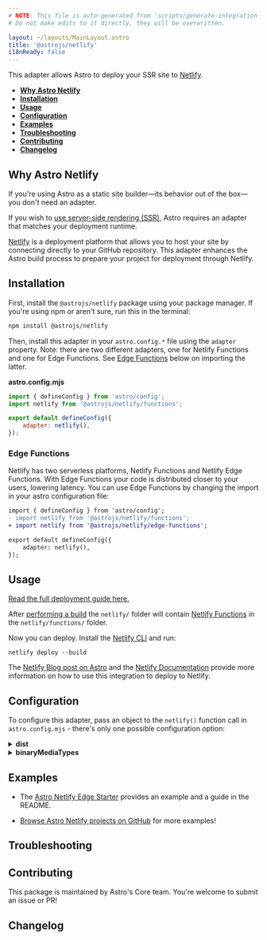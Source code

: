 ```yaml
---
# NOTE: This file is auto-generated from 'scripts/generate-integration-pages.ts'
# Do not make edits to it directly, they will be overwritten.

layout: ~/layouts/MainLayout.astro
title: '@astrojs/netlify'
i18nReady: false
---
```


This adapter allows Astro to deploy your SSR site to [Netlify](https://www.netlify.com/).

*   <strong>[Why Astro Netlify](https://github.com/withastro/astro/tree/main/packages/integrations/netlify/#why-astro-netlify)</strong>
*   <strong>[Installation](https://github.com/withastro/astro/tree/main/packages/integrations/netlify/#installation)</strong>
*   <strong>[Usage](https://github.com/withastro/astro/tree/main/packages/integrations/netlify/#usage)</strong>
*   <strong>[Configuration](https://github.com/withastro/astro/tree/main/packages/integrations/netlify/#configuration)</strong>
*   <strong>[Examples](https://github.com/withastro/astro/tree/main/packages/integrations/netlify/#examples)</strong>
*   <strong>[Troubleshooting](https://github.com/withastro/astro/tree/main/packages/integrations/netlify/#troubleshooting)</strong>
*   <strong>[Contributing](https://github.com/withastro/astro/tree/main/packages/integrations/netlify/#contributing)</strong>
*   <strong>[Changelog](https://github.com/withastro/astro/tree/main/packages/integrations/netlify/#changelog)</strong>

## Why Astro Netlify

If you're using Astro as a static site builder—its behavior out of the box—you don't need an adapter.

If you wish to [use server-side rendering (SSR)](/en/guides/server-side-rendering/), Astro requires an adapter that matches your deployment runtime.

[Netlify](https://www.netlify.com/) is a deployment platform that allows you to host your site by connecting directly to your GitHub repository. This adapter enhances the Astro build process to prepare your project for deployment through Netlify.

## Installation

First, install the `@astrojs/netlify` package using your package manager. If you're using npm or aren't sure, run this in the terminal:

```sh
npm install @astrojs/netlify
```

Then, install this adapter in your `astro.config.*` file using the `adapter` property. Note: there are two different adapters, one for Netlify Functions and one for Edge Functions. See [Edge Functions](https://github.com/withastro/astro/tree/main/packages/integrations/netlify/#edge-functions) below on importing the latter.

**astro.config.mjs**

```js
import { defineConfig } from 'astro/config';
import netlify from '@astrojs/netlify/functions';

export default defineConfig({
	adapter: netlify(),
});
```

### Edge Functions

Netlify has two serverless platforms, Netlify Functions and Netlify Edge Functions. With Edge Functions your code is distributed closer to your users, lowering latency. You can use Edge Functions by changing the import in your astro configuration file:

```diff
import { defineConfig } from 'astro/config';
- import netlify from '@astrojs/netlify/functions';
+ import netlify from '@astrojs/netlify/edge-functions';

export default defineConfig({
	adapter: netlify(),
});
```

## Usage

[Read the full deployment guide here.](/en/guides/deploy/netlify/)

After [performing a build](/en/guides/deploy/) the `netlify/` folder will contain [Netlify Functions](https://docs.netlify.com/functions/overview/) in the `netlify/functions/` folder.

Now you can deploy. Install the [Netlify CLI](https://docs.netlify.com/cli/get-started/) and run:

```shell
netlify deploy --build
```

The [Netlify Blog post on Astro](https://www.netlify.com/blog/how-to-deploy-astro/) and the [Netlify Documentation](https://docs.netlify.com/integrations/frameworks/astro/) provide more information on how to use this integration to deploy to Netlify.

## Configuration

To configure this adapter, pass an object to the `netlify()` function call in `astro.config.mjs` - there's only one possible configuration option:

<details>
  <summary><strong>dist</strong></summary>

  <br/>

We build to the `dist` directory at the base of your project. To change this, use the `dist` option:

```js
import { defineConfig } from 'astro/config';
import netlify from '@astrojs/netlify/functions';

export default defineConfig({
  adapter: netlify({
    dist: new URL('./dist/', import.meta.url)
  })
});
```

And then point to the dist in your `netlify.toml`:

```toml
[functions]
directory = "dist/functions"
```

</details>

<details>
  <summary>
    <strong>binaryMediaTypes</strong>
  </summary>

> This option is only needed for the Functions adapter and is not needed for Edge Functions.

Netlify Functions requires binary data in the `body` to be base64 encoded. The `@astrojs/netlify/functions` adapter handles this automatically based on the `Content-Type` header.

We check for common mime types for audio, image, and video files. To include specific mime types that should be treated as binary data, include the `binaryMediaTypes` option with a list of binary mime types.

```js
import fs from 'node:fs';

export function get() {
	const buffer = fs.readFileSync('../image.jpg');

  // Return the buffer directly, @astrojs/netlify will base64 encode the body
  return new Response(buffer, {
    status: 200,
		headers: {
			'content-type': 'image/jpeg'
		}
  });
}
```

</details>

## Examples

*   The [Astro Netlify Edge Starter](https://github.com/sarahetter/astro-netlify-edge-starter) provides an example and a guide in the README.

*   [Browse Astro Netlify projects on GitHub](https://github.com/search?q=%22%40astrojs%2Fnetlify%22+filename%3Apackage.json\&type=Code) for more examples!

## Troubleshooting

## Contributing

This package is maintained by Astro's Core team. You're welcome to submit an issue or PR!

## Changelog

[astro-integration]: https://docs.astro.build/en/guides/integrations-guide/
